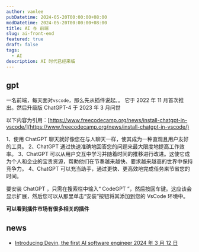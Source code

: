 ```yaml
---
author: vanlee
pubDatetime: 2024-05-20T00:00:00+08:00
modDatetime: 2024-05-20T00:00:00+08:00
title: AI 与 前端
slug: ai-front-end
featured: true
draft: false
tags:
  - AI
description: AI 时代已经来临
---
```


## gpt

一名前端，每天面对`vscode`，那么先从插件说起。。
它于 2022 年 11 月首次推出。然后升级版 ChatGPT-4 于 2023 年 3 月问世

以下内容为引用：[https://www.freecodecamp.org/news/install-chatgpt-in-vscode/](https://www.freecodecamp.org/news/install-chatgpt-in-vscode/)

1、使用 ChatGPT 聊天就好像您在与人聊天一样，使其成为一种直观且用户友好的工具。
2、ChatGPT 通过快速准确地回答您的问题来最大限度地提高工作效率。
3、ChatGPT 可以从用户交互中学习并随着时间的推移进行改进。这使它成为个人和企业的宝贵资源，帮助他们在节奏越来越快、要求越来越高的世界中保持竞争力。
4、ChatGPT 可以充当助手，通过更快、更高效地完成任务来节省您的时间。

要安装 ChatGPT ，只需在搜索栏中输入“ CodeGPT ”，然后按回车键。这应该会显示扩展，然后您可以从那里单击“安装”按钮将其添加到您的 VsCode 环境中。

**可以看到插件市场有很多相关的插件**

## news

- [Introducing Devin, the first AI software engineer 2024 年 3 月 12 日 ](https://www.cognition-labs.com/blog)
